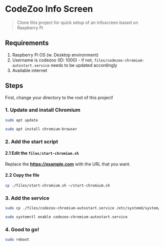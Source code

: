# CodeZoo Info Screen

> Clone this project for quick setup of an infoscreen based on Raspberry Pi

## Requirements
1. Raspberry Pi OS (w. Desktop environment)
2. Username is codezoo (ID: 1000) - if not, `files/codezoo-chromium-autostart.service` needs to be updated accordingly
3. Available internet

## Steps

First, change your directory to the root of this project!

### 1. Update and install Chromium
```bash
sudo apt update
```
```bash
sudo apt install chromium-browser
```

### 2. Add the start script

#### 2.1 Edit the `files/start-chromium.sh`
Replace the **https://example.com** with the URL that you want.

#### 2.2 Copy the file
```bash
cp ./files/start-chromium.sh ~/start-chromium.sh
```

### 3. Add the service
```bash
sudo cp ./files/codezoo-chromium-autostart.service /etc/systemd/system/codezoo-chromium-autostart.service
```
```bash
sudo systemctl enable codezoo-chromium-autostart.service
```

### 4. Good to go!
```bash
sudo reboot
```
